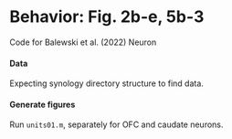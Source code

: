 # Behavior: Fig. 2b-e, 5b-3
Code for Balewski et al. (2022) Neuron

#### Data
Expecting synology directory structure to find data.

#### Generate figures
Run `units01.m`, separately for OFC and caudate neurons.

